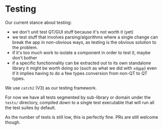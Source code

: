# Testing

Our current stance about testing:

- we don't unit test QT/GUI stuff because it's not worth it (yet)
- we test stuff that involves parsing/algorithms where a single change can break the app in non-obvious ways, as testing is the obvious solution to the problem.
- if it's too much work to isolate a component in order to test it, maybe don't bother
- if a specific functionnality can be extracted out to its own standalone library it might be worth doing so (such as what we did with `xdgpp`) even if it implies having to do a few types conversion from non-QT to QT types.

We use `catch2` (V3) as our testing framework.

For now we have all tests segmented by sub-library or domain under the `tests/` directory, compiled down to a single test executable that will
run all the test suites by default.

As the number of tests is still low, this is perfectly fine. PRs are still welcome though. 
